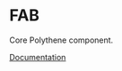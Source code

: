 # FAB

Core Polythene component.

[Documentation](https://github.com/ArthurClemens/polythene/blob/master/packages/docs/components/fab.md)

